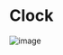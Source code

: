 # Clock <br>
![image](https://user-images.githubusercontent.com/110189253/219948071-2d20c956-e932-4442-ab6b-b9b3170315df.png)



